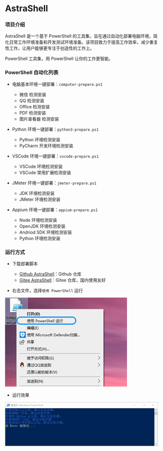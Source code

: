 # AstraShell

### 项目介绍

AstraShell 是一个基于 PowerShell 的工具集，旨在通过自动化部署电脑环境，简化日常工作环境准备和开发测试环境准备。该项目致力于提高工作效率，减少重复性工作，让用户能够更专注于创造性的工作上。

PowerShell 工具集，用 PowerShell 让你的工作更智能。

### PowerShell 自动化列表

- 电脑基本环境一键部署：`computer-prepare.ps1`
  - 微信 检测安装
  - QQ 检测安装
  - Office 检测安装
  - PDF 检测安装
  - 图片查看器 检测安装

- Python 环境一键部署：`python3-prepare.ps1`
  - Python 环境检测安装
  - PyCharm 开发环境检测安装

- VSCode 环境一键部署：`vscode-prepare.ps1`
  - VSCode 环境检测安装
  - VSCode 常用扩展检测安装

- JMeter 环境一键部署：`jmeter-prepare.ps1`
  - JDK 环境检测安装
  - JMeter 环境检测安装

- Appium 环境一键部署：`appium-prepare.ps1`
  - Node 环境检测安装
  - OpenJDK 环境检测安装
  - Andriod SDK 环境检测安装
  - Python 环境检测安装

### 运行方式

- 下载部署脚本
  - [Github AstraShell](https://github.com/pansfy/AstraShell)：Github 仓库
  - [Gitee AstraShell](https://gittee.com/pansfy/AstraShell)：Gitee 仓库，国内使用友好

- 右击文件，选择`使用 PowerShell` 运行

![](./excute.png)

- 运行效果

![](./ok.png)